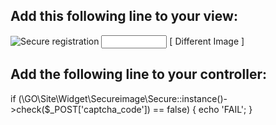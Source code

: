 ## Add this following line to your view:

<img id="captcha" src="<?php echo GO::url('/site/account/captcha');?>" alt="Secure registration" />


<input type="text" name="captcha_code" size="10" maxlength="6" />
<a  onclick="document.getElementById('captcha').src = '/securimage/securimage_show.php?' + Math.random(); return false">[ Different Image ]</a>


## Add the following line to your controller:

if (\GO\Site\Widget\Secureimage\Secure::instance()->check($_POST['captcha_code']) == false) {
	echo 'FAIL';
}